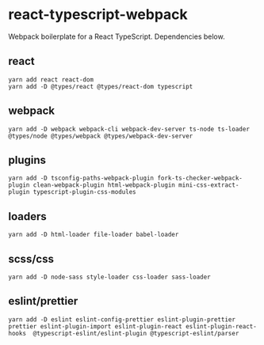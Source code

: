 # react-typescript-webpack

Webpack boilerplate for a React TypeScript. Dependencies below.

## react

```
yarn add react react-dom
yarn add -D @types/react @types/react-dom typescript
```

## webpack

```
yarn add -D webpack webpack-cli webpack-dev-server ts-node ts-loader @types/node @types/webpack @types/webpack-dev-server
```

## plugins

```
yarn add -D tsconfig-paths-webpack-plugin fork-ts-checker-webpack-plugin clean-webpack-plugin html-webpack-plugin mini-css-extract-plugin typescript-plugin-css-modules
```

## loaders

```
yarn add -D html-loader file-loader babel-loader
```

## scss/css

```
yarn add -D node-sass style-loader css-loader sass-loader
```

## eslint/prettier

```
yarn add -D eslint eslint-config-prettier eslint-plugin-prettier prettier eslint-plugin-import eslint-plugin-react eslint-plugin-react-hooks  @typescript-eslint/eslint-plugin @typescript-eslint/parser
```

